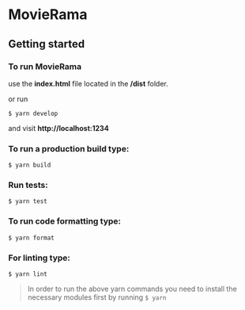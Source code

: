 # MovieRama

## Getting started

### To run MovieRama

use the **index.html** file located in the **/dist** folder.

or run

```
$ yarn develop
```

and visit **http://localhost:1234**

### To run a production build type:

```
$ yarn build
```

### Run tests:

```
$ yarn test
```

### To run code formatting type:

```
$ yarn format
```

### For linting type:

```
$ yarn lint
```

> In order to run the above yarn commands you need to install
> the necessary modules first by running `$ yarn`
